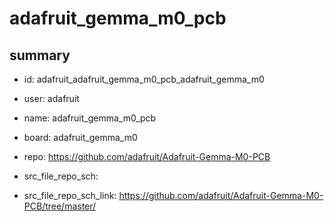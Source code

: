 # adafruit_gemma_m0_pcb
 
## summary 
* id: adafruit_adafruit_gemma_m0_pcb_adafruit_gemma_m0
* user: adafruit
* name: adafruit_gemma_m0_pcb
* board: adafruit_gemma_m0
* repo: https://github.com/adafruit/Adafruit-Gemma-M0-PCB



* src_file_repo_sch: 
* src_file_repo_sch_link: https://github.com/adafruit/Adafruit-Gemma-M0-PCB/tree/master/




